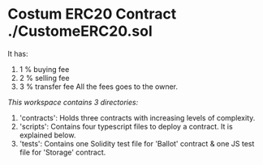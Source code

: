 # Costum ERC20 Contract ./CustomeERC20.sol

It has:
1. 1 % buying fee
2. 2 % selling fee
3. 3 % transfer fee
All the fees goes to the owner. 


*This workspace contains 3 directories:*

1. 'contracts': Holds three contracts with increasing levels of complexity.
2. 'scripts': Contains four typescript files to deploy a contract. It is explained below.
3. 'tests': Contains one Solidity test file for 'Ballot' contract & one JS test file for 'Storage' contract.
